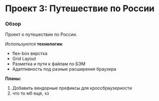 # Проект 3: Путешествие по России

### Обзор

Проект о путешествии по России.

Используются **технологии**:
* flex-box верстка
* Grid Layout
* Разметка и пути к файлам по БЭМ
* Адаптивность под разные расширения браузера

**Планы:**
1. Добавить вендорные префиксы для кроссбраузерности
2. что то мб еще, хз
